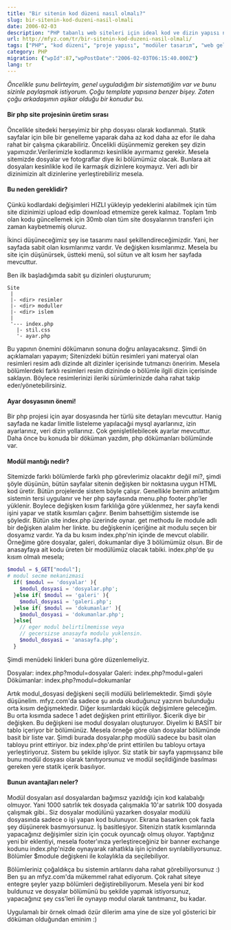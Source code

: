 ```yaml
---
title: "Bir sitenin kod düzeni nasıl olmalı?"
slug: bir-sitenin-kod-duzeni-nasil-olmali
date: 2006-02-03
description: "PHP tabanlı web siteleri için ideal kod ve dizin yapısı nasıl olmalıdır? Modüler tasarım, ayar dosyaları ve veri/kod ayrımı prensipleriyle daha yönetilebilir projeler oluşturun."
url: http://mfyz.com/tr/bir-sitenin-kod-duzeni-nasil-olmali/
tags: ["PHP", "kod düzeni", "proje yapısı", "modüler tasarım", "web geliştirme", "en iyi pratikler"]
category: PHP
migration: {"wpId":87,"wpPostDate":"2006-02-03T06:15:40.000Z"}
lang: tr
---
```


_Öncelikle şunu belirteyim, genel uyguladığım bir sistematiğim var ve bunu sizinle paylaşmak istiyorum. Çoğu template yapısına benzer bişey. Zaten çoğu arkadaşımın aşikar olduğu bir konudur bu._

#### Bir php site projesinin üretim sırası

Öncelikle sitedeki herşeyimiz bir php dosyası olarak kodlanmalı. Statik sayfalar için bile bir genelleme yaparak daha az kod daha az efor ile daha rahat bir çalışma çıkarabiliriz. Öncelikli düşünmemiz gereken şey dizin yapımızdır.Verilerimizle kodlarımızı kesinlikle ayırmamız gerekir. Mesela sitemizde dosyalar ve fotograflar diye iki bölümümüz olacak. Bunlara ait dosyaları kesinlikle kod ile karmaşık dizinlere koymayız. Veri adlı bir dizinimizin alt dizinlerine yerleştirebiliriz mesela.

#### Bu neden gereklidir?

Çünkü kodlardaki değişimleri HIZLI yükleyip yedeklerini alabilmek için tüm site dizinimizi upload edip download etmemize gerek kalmaz. Toplam 1mb olan kodu güncellemek için 30mb olan tüm site dosyalarının transferi için zaman kaybetmemiş oluruz.

İkinci düşüneceğimiz şey ise tasarımı nasıl şekillendireceğimizdir. Yani, her sayfada sabit olan kısımlarımız vardır. Ve değişken kısımlarımız. Mesela bu site için düşünürsek, üstteki menü, sol sütun ve alt kısım her sayfada mevcuttur.

Ben ilk başladığımda sabit şu dizinleri oluştururum;
```
Site
 |
 |- <dir> resimler
 |- <dir> moduller
 |- <dir> islem
 |
 '--- index.php
   |- stil.css
   '- ayar.php

```
Bu yapının önemini dökümanın sonuna doğru anlayacaksınız. Şimdi ön açıklamaları yapayım; Sitenizdeki bütün resimleri yani materyal olan resimleri resim adlı dizinde alt dizinler içerisinde tutmanızı öneririm. Mesela bölümlerdeki farklı resimleri resim dizininde o bölümle ilgili dizin içerisinde saklayın. Böylece resimlerinizi ileriki sürümlerinizde daha rahat takip eder/yönetebilirsiniz.

#### Ayar dosyasının önemi!

Bir php projesi için ayar dosyasında her türlü site detayları mevcuttur. Hanig sayfada ne kadar limitle listeleme yapılacağıi mysql ayarlarınız, izin ayarlarınız, veri dizin yollarınız. Çok genişletilebilecek ayarlar mevcuttur. Daha önce bu konuda bir döküman yazdım, php dökümanları bölümünde var.

#### Modül mantığı nedir?

Sitemizde farklı bölümlerde farklı php görevlerimiz olacaktır değil mi?, şimdi şöyle düşünün, bütün sayfalar sitenin değişken bir noktasına uygun HTML kod üretir. Bütün projelerde sistem böyle çalışır. Genellikle benim anlattığım sistemin tersi uygulanır ve her php sayfasında menu.php footer.php'ler yüklenir. Boylece değişken kısım farklılığa göre yüklenmez, her sayfa kendi işini yapar ve statik kısımları çağırır. Benim bahsettiğim sistemde ise şöyledir. Bütün site index.php üzerinde oynar. get methodu ile module adlı bir değişken alalım her linkte. bu değişkenin içeriğine ait modulu seçen bir dosyamız vardır. Ya da bu kısım index.php'nin içinde de mevcut olabilir. Örneğime göre dosyalar, galeri, dokumanlar diye 3 bölümümüz olsun. Bir de anasayfaya ait kodu üreten bir modülümüz olacak tabiki. index.php'de şu kısım olmalı mesela;
```php
$modul = $_GET["modul"];
# modul secme mekanizmasi
  if( $modul == 'dosyalar' ){
    $modul_dosyasi = 'dosyalar.php';
  }else if( $modul == 'galeri' ){
    $modul_dosyasi = 'galeri.php';
  }else if( $modul == 'dokumanlar' ){
    $modul_dosyasi = 'dokumanlar.php';
  }else{
    // eger modul belirtilmemisse veya
    // gecersizse anasayfa modulu yuklensin.
    $modul_dosyasi = 'anasayfa.php';
  }

```
Şimdi menüdeki linkleri buna göre düzenlemeliyiz.

Dosyalar: index.php?modul=dosyalar Galeri: index.php?modul=galeri Dökümanlar: index.php?modul=dokumanlar

Artık modul_dosyasi değişkeni seçili modülü belirlemektedir. Şimdi şöyle düşünelim. mfyz.com'da sadece şu anda okuduğunuz yazının bulunduğu orta kısım değişmektedir. Diğer kısımlardaki küçük değişimlere geleceğim. Bu orta kısımda sadece 1 adet değişken print ettiriliyor. $icerik diye bir değişken. Bu değişkeni ise modul dosyaları oluşturuyor. Diyelim ki BASİT bir tablo içeriyor bir bölümünüz. Mesela örneğe göre olan dosyalar bölümünde basit bir liste var. Şimdi burada dosyalar.php modülü sadece bu basit olan tabloyu print ettiriyor. biz index.php'de print ettirilen bu tabloyu ortaya yerleştiriyoruz. Sistem bu şekilde işliyor. Siz statik bir sayfa yapmışsanız bile bunu modül dosyası olarak tanıtıyorsunuz ve modül seçildiğinde basılması gereken yere statik içerik basılıyor.

#### Bunun avantajları neler?

Modül dosyaları asıl dosyalardan bağımsız yazıldığı için kod kalabalığı olmuyor. Yani 1000 satırlık tek dosyada çalışmakla 10'ar satırlık 100 dosyada çalışmak gibi.. Siz dosyalar modülünü yazarken dosyalar modülü dosyasında sadece o işi yapan kod bulunuyor. Ekrana basarken çok fazla şey düşünerek basmıyorsunuz. İş basitleşiyor. Sitenizin statik kısımlarında yapacağınız değişimler sizin için çocuk oyuncağı olmuş oluyor. Yaptığınız yeni bir eklentiyi, mesela footer'ınıza yerleştireceğiniz bir banner exchange kodunu index.php'nizde oynayarak rahatlıkla işin içinden sıyrılabiliyorsunuz. Bölümler $module değişkeni ile kolaylıkla da seçilebiliyor.

Bölümleriniz çoğaldıkça bu sistemin artılarını daha rahat görebiliyorsunuz :) Ben şu an mfyz.com'da mükemmel rahat ediyorum. Çok rahat siteye entegre şeyler yazıp bölümleri değiştirebiliyorum. Mesela yeni bir kod buldunuz ve dosyalar bölümünü bu şekilde yapmak istiyorsunuz, yapacağınız şey css'leri ile oynayıp modul olarak tanıtmanız, bu kadar.

Uygulamalı bir örnek olmadı özür dilerim ama yine de size yol gösterici bir döküman olduğundan eminim :)